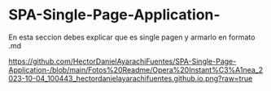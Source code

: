 # SPA-Single-Page-Application-

En esta seccion debes explicar que es single pagen y armarlo en formato .md

https://github.com/HectorDanielAyarachiFuentes/SPA-Single-Page-Application-/blob/main/Fotos%20Readme/Opera%20Instant%C3%A1nea_2023-10-04_100443_hectordanielayarachifuentes.github.io.png?raw=true
